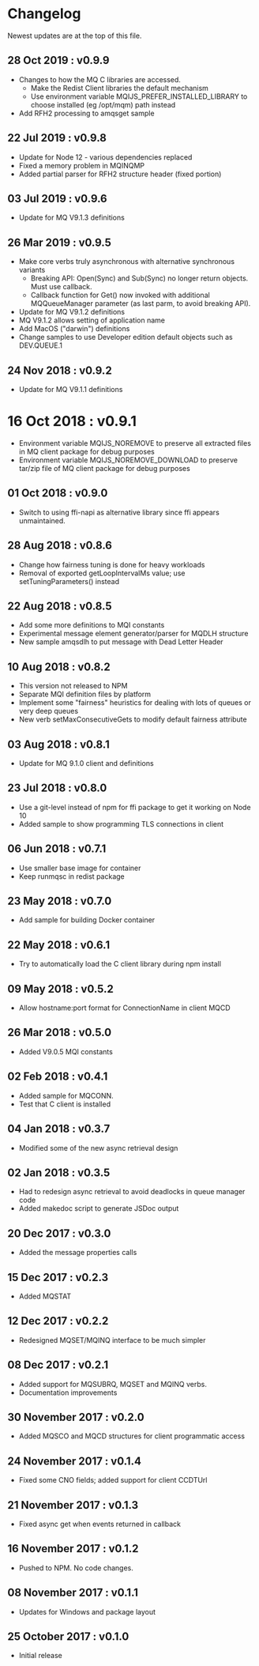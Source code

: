 # Changelog
Newest updates are at the top of this file.

## 28 Oct 2019 : v0.9.9
* Changes to how the MQ C libraries are accessed.
  * Make the Redist Client libraries the default mechanism
  * Use environment variable MQIJS_PREFER_INSTALLED_LIBRARY to choose installed (eg /opt/mqm) path instead
* Add RFH2 processing to amqsget sample

## 22 Jul 2019 : v0.9.8
* Update for Node 12 - various dependencies replaced
* Fixed a memory problem in MQINQMP
* Added partial parser for RFH2 structure header (fixed portion)

## 03 Jul 2019 : v0.9.6
* Update for MQ V9.1.3 definitions

## 26 Mar 2019 : v0.9.5
* Make core verbs truly asynchronous with alternative synchronous variants
  * Breaking API: Open(Sync) and Sub(Sync) no longer return objects. Must use callback.
  * Callback function for Get() now invoked with additional MQQueueManager parameter (as last parm, to avoid breaking API).
* Update for MQ V9.1.2 definitions
* MQ V9.1.2 allows setting of application name
* Add MacOS ("darwin") definitions
* Change samples to use Developer edition default objects such as DEV.QUEUE.1

## 24 Nov 2018 : v0.9.2
* Update for MQ V9.1.1 definitions

# 16 Oct 2018 : v0.9.1
* Environment variable MQIJS_NOREMOVE to preserve all extracted files in MQ client package for debug purposes
* Environment variable MQIJS_NOREMOVE_DOWNLOAD to preserve tar/zip file of MQ client package for debug purposes

## 01 Oct 2018 : v0.9.0
* Switch to using ffi-napi as alternative library since ffi appears unmaintained.

## 28 Aug 2018 : v0.8.6
* Change how fairness tuning is done for heavy workloads
* Removal of exported getLoopIntervalMs value; use setTuningParameters() instead

## 22 Aug 2018 : v0.8.5
* Add some more definitions to MQI constants
* Experimental message element generator/parser for MQDLH structure
* New sample amqsdlh to put message with Dead Letter Header

## 10 Aug 2018 : v0.8.2
* This version not released to NPM
* Separate MQI definition files by platform
* Implement some "fairness" heuristics for dealing with lots of queues or very deep queues
* New verb setMaxConsecutiveGets to modify default fairness attribute

## 03 Aug 2018 : v0.8.1
* Update for MQ 9.1.0 client and definitions

## 23 Jul 2018 : v0.8.0
* Use a git-level instead of npm for ffi package to get it working on Node 10
* Added sample to show programming TLS connections in client

## 06 Jun 2018 : v0.7.1
* Use smaller base image for container
* Keep runmqsc in redist package

## 23 May 2018 : v0.7.0
* Add sample for building Docker container

## 22 May 2018 : v0.6.1
* Try to automatically load the C client library during npm install

## 09 May 2018 : v0.5.2
* Allow hostname:port format for ConnectionName in client MQCD

## 26 Mar 2018 : v0.5.0
* Added V9.0.5 MQI constants

## 02 Feb 2018 : v0.4.1
* Added sample for MQCONN.
* Test that C client is installed

## 04 Jan 2018 : v0.3.7
* Modified some of the new async retrieval design

## 02 Jan 2018 : v0.3.5
* Had to redesign async retrieval to avoid deadlocks in queue manager code
* Added makedoc script to generate JSDoc output

## 20 Dec 2017 : v0.3.0
* Added the message properties calls

## 15 Dec 2017 : v0.2.3
* Added MQSTAT

## 12 Dec 2017 : v0.2.2
* Redesigned MQSET/MQINQ interface to be much simpler

## 08 Dec 2017 : v0.2.1
* Added support for MQSUBRQ, MQSET and MQINQ verbs.
* Documentation improvements

## 30 November 2017 : v0.2.0
* Added MQSCO and MQCD structures for client programmatic access

## 24 November 2017 : v0.1.4
* Fixed some CNO fields; added support for client CCDTUrl

## 21 November 2017 : v0.1.3
* Fixed async get when events returned in callback

## 16 November 2017 : v0.1.2
* Pushed to NPM. No code changes.

## 08 November 2017 : v0.1.1
* Updates for Windows and package layout

## 25 October 2017 : v0.1.0
* Initial release
